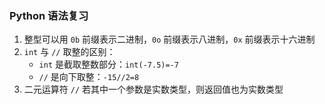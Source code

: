 ### Python 语法复习

1. 整型可以用 `0b` 前缀表示二进制，`0o` 前缀表示八进制，`0x` 前缀表示十六进制
2. `int` 与 `//` 取整的区别：
   * `int` 是截取整数部分：`int(-7.5)=-7`
   * `//` 是向下取整：`-15//2=8`
3. 二元运算符 `//` 若其中一个参数是实数类型，则返回值也为实数类型